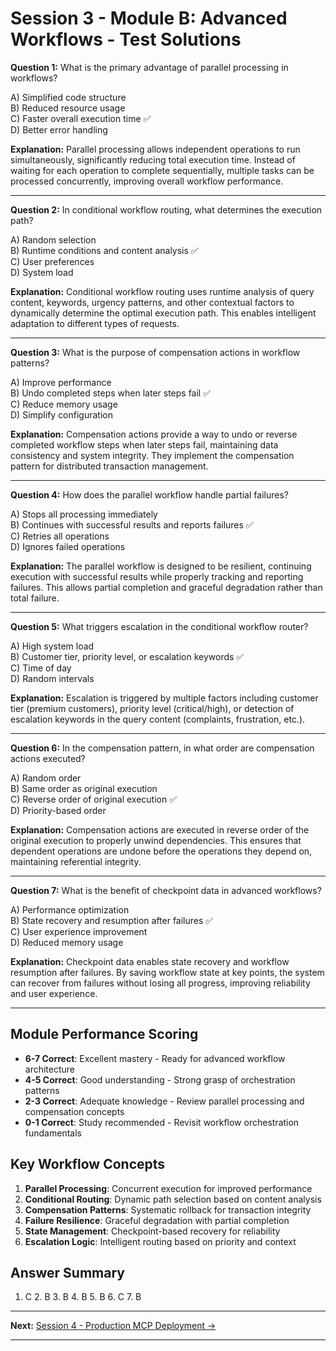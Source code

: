 # Session 3 - Module B: Advanced Workflows - Test Solutions

**Question 1:** What is the primary advantage of parallel processing in workflows?  

A) Simplified code structure  
B) Reduced resource usage  
C) Faster overall execution time ✅  
D) Better error handling  

**Explanation:** Parallel processing allows independent operations to run simultaneously, significantly reducing total execution time. Instead of waiting for each operation to complete sequentially, multiple tasks can be processed concurrently, improving overall workflow performance.

---

**Question 2:** In conditional workflow routing, what determines the execution path?  

A) Random selection  
B) Runtime conditions and content analysis ✅  
C) User preferences  
D) System load  

**Explanation:** Conditional workflow routing uses runtime analysis of query content, keywords, urgency patterns, and other contextual factors to dynamically determine the optimal execution path. This enables intelligent adaptation to different types of requests.

---

**Question 3:** What is the purpose of compensation actions in workflow patterns?  

A) Improve performance  
B) Undo completed steps when later steps fail ✅  
C) Reduce memory usage  
D) Simplify configuration  

**Explanation:** Compensation actions provide a way to undo or reverse completed workflow steps when later steps fail, maintaining data consistency and system integrity. They implement the compensation pattern for distributed transaction management.

---

**Question 4:** How does the parallel workflow handle partial failures?  

A) Stops all processing immediately  
B) Continues with successful results and reports failures ✅  
C) Retries all operations  
D) Ignores failed operations  

**Explanation:** The parallel workflow is designed to be resilient, continuing execution with successful results while properly tracking and reporting failures. This allows partial completion and graceful degradation rather than total failure.

---

**Question 5:** What triggers escalation in the conditional workflow router?  

A) High system load  
B) Customer tier, priority level, or escalation keywords ✅  
C) Time of day  
D) Random intervals  

**Explanation:** Escalation is triggered by multiple factors including customer tier (premium customers), priority level (critical/high), or detection of escalation keywords in the query content (complaints, frustration, etc.).

---

**Question 6:** In the compensation pattern, in what order are compensation actions executed?  

A) Random order  
B) Same order as original execution  
C) Reverse order of original execution ✅  
D) Priority-based order  

**Explanation:** Compensation actions are executed in reverse order of the original execution to properly unwind dependencies. This ensures that dependent operations are undone before the operations they depend on, maintaining referential integrity.

---

**Question 7:** What is the benefit of checkpoint data in advanced workflows?  

A) Performance optimization  
B) State recovery and resumption after failures ✅  
C) User experience improvement  
D) Reduced memory usage  

**Explanation:** Checkpoint data enables state recovery and workflow resumption after failures. By saving workflow state at key points, the system can recover from failures without losing all progress, improving reliability and user experience.

---

## Module Performance Scoring

- **6-7 Correct**: Excellent mastery - Ready for advanced workflow architecture  
- **4-5 Correct**: Good understanding - Strong grasp of orchestration patterns  
- **2-3 Correct**: Adequate knowledge - Review parallel processing and compensation concepts  
- **0-1 Correct**: Study recommended - Revisit workflow orchestration fundamentals  

## Key Workflow Concepts

1. **Parallel Processing**: Concurrent execution for improved performance  
2. **Conditional Routing**: Dynamic path selection based on content analysis  
3. **Compensation Patterns**: Systematic rollback for transaction integrity  
4. **Failure Resilience**: Graceful degradation with partial completion  
5. **State Management**: Checkpoint-based recovery for reliability  
6. **Escalation Logic**: Intelligent routing based on priority and context  

## Answer Summary  
1. C  2. B  3. B  4. B  5. B  6. C  7. B  
---

**Next:** [Session 4 - Production MCP Deployment →](Session4_Production_MCP_Deployment.md)

---
